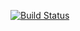 [![Build Status](https://travis-ci.org/r4sh33d/MedManager.svg?branch=master)](https://travis-ci.org/r4sh33d/MedManager)
